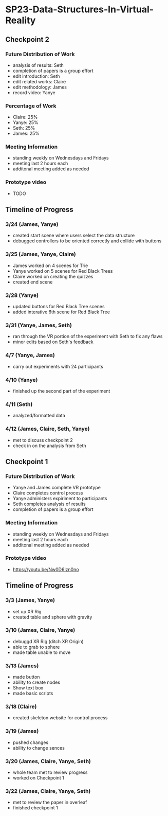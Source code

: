 # SP23-Data-Structures-In-Virtual-Reality

## Checkpoint 2

### Future Distribution of Work
* analysis of results: Seth
* completion of papers is a group effort
* edit introduction: Seth
* edit related works: Claire
* edit methodology: James
* record video: Yanye

### Percentage of Work
* Claire: 25%
* Yanye: 25%
* Seth: 25%
* James: 25%
 
### Meeting Information
* standing weekly on Wednesdays and Fridays
* meeting last 2 hours each
* additonal meeting added as needed

### Prototype video
* TODO

## Timeline of Progress

### 3/24 (James, Yanye)
* created start scene where users select the data structure
* debugged controllers to be oriented correctly and collide with buttons

### 3/25 (James, Yanye, Claire)
* James worked on 4 scenes for Trie
* Yanye worked on 5 scenes for Red Black Trees
* Claire worked on creating the quizzes
* created end scene

### 3/28 (Yanye)
* updated buttons for Red Black Tree scenes
* added interative 6th scene for Red Black Tree

### 3/31 (Yanye, James, Seth)
* ran through the VR portion of the experiment with Seth to fix any flaws
* minor edits based on Seth's feedback

### 4/7 (Yanye, James)
* carry out experiments with 24 participants

### 4/10 (Yanye)
* finished up the second part of the experiment

### 4/11 (Seth)
* analyzed/formatted data 

### 4/12 (James, Claire, Seth, Yanye)
* met to discuss checkpoint 2
* check in on the analysis from Seth

## Checkpoint 1

### Future Distribution of Work
* Yanye and James complete VR prototype
* Claire completes control process
* Yanye administers expiriment to participants
* Seth completes analysis of results
* completion of papers is a group effort
 
### Meeting Information
* standing weekly on Wednesdays and Fridays
* meeting last 2 hours each
* additonal meeting added as needed

### Prototype video
* https://youtu.be/Nw0D6lzn0no

## Timeline of Progress

### 3/3 (James, Yanye)
* set up XR Rig
* created table and sphere with gravity

### 3/10 (James, Claire, Yanye)
* debuggd XR Rig (ditch XR Origin)
* able to grab to sphere 
* made table unable to move

### 3/13 (James)
* made button
* ability to create nodes
* Show text box
* made basic scripts

### 3/18 (Claire)
* created skeleton website for control process

### 3/19 (James)
* pushed changes
* ability to change sences 

### 3/20 (James, Claire, Yanye, Seth)
* whole team met to review progress
* worked on Checkpoint 1

### 3/22 (James, Claire, Yanye, Seth)
* met to review the paper in overleaf
* finished checkpoint 1

